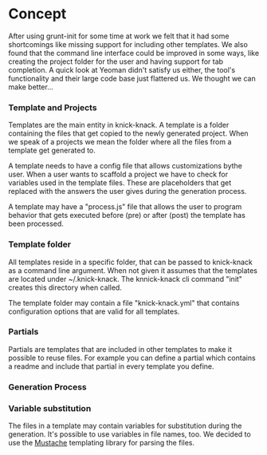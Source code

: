 Concept
===========

After using grunt-init for some time at work we felt that it had some shortcomings like missing support for including other templates. We also found that the command line interface could be improved in some ways, like creating the project folder for the user and having support for tab completion. A quick look at Yeoman didn't satisfy us either, the tool's functionality and their large code base just flattered us. We thought we can make better...

### Template and Projects
Templates are the main entity in knick-knack. A template is a folder containing the files that get copied to the newly generated project. When we speak of a projects we mean the folder where all the files from a template get generated to. 

A template needs to have a config file that allows customizations bythe user. When a user wants to scaffold a project we have to check for variables used in the template files. These are placeholders that get replaced with the answers the user gives during the generation process. 

A template may have a "process.js" file that allows the user to program behavior that gets executed before (pre) or after (post) the template has been processed. 

### Template folder
All templates reside in a specific folder, that can be passed to knick-knack as a command line argument. When not given it assumes that the templates are located under ~/.knick-knack. The knnick-knack cli command "init" creates this directory when called. 

The template folder may contain a file "knick-knack.yml" that contains configuration options that are valid for all templates. 

### Partials
Partials are templates that are included in other templates to make it possible to reuse files. For example you can define a partial which contains a readme and include that partial in every template you define. 

### Generation Process


### Variable substitution
The files in a template may contain variables for substitution during the generation. It's possible to use variables in file names, too. We decided to use the [Mustache](http://mustache.github.io/) templating library for parsing the files. 
